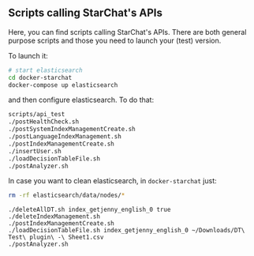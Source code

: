 ## Scripts calling StarChat's APIs

Here, you can find scripts calling StarChat's APIs. There are both general purpose scripts and those you need to launch your (test) version.

To launch it:

```sh
# start elasticsearch
cd docker-starchat
docker-compose up elasticsearch
```

and then configure elasticsearch. To do that:

```sh
scripts/api_test
./postHealthCheck.sh
./postSystemIndexManagementCreate.sh
./postLanguageIndexManagement.sh
./postIndexManagementCreate.sh
./insertUser.sh
./loadDecisionTableFile.sh
./postAnalyzer.sh
```

In case you want to clean elasticsearch, in `docker-starchat` just:

```sh
rm -rf elasticsearch/data/nodes/*
```

```
./deleteAllDT.sh index_getjenny_english_0 true
./deleteIndexManagement.sh
./postIndexManagementCreate.sh
./loadDecisionTableFile.sh index_getjenny_english_0 ~/Downloads/DT\ Test\ plugin\ -\ Sheet1.csv
./postAnalyzer.sh
```
